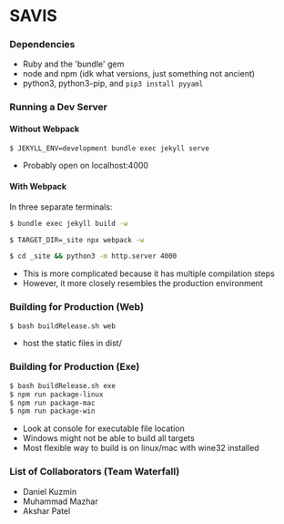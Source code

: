 # SAVIS

### Dependencies

 - Ruby and the 'bundle' gem
 - node and npm (idk what versions, just something not ancient)
 - python3, python3-pip, and `pip3 install pyyaml`

### Running a Dev Server
#### Without Webpack
```bash
$ JEKYLL_ENV=development bundle exec jekyll serve
```
 - Probably open on localhost:4000

#### With Webpack

In three separate terminals:
```bash
$ bundle exec jekyll build -w
```
```bash
$ TARGET_DIR=_site npx webpack -w
```
```bash
$ cd _site && python3 -m http.server 4000
```

 - This is more complicated because it has multiple compilation steps
 - However, it more closely resembles the production environment

### Building for Production (Web)
```bash
$ bash buildRelease.sh web
```
 - host the static files in dist/

### Building for Production (Exe)
```bash
$ bash buildRelease.sh exe
$ npm run package-linux
$ npm run package-mac
$ npm run package-win
```
 - Look at console for executable file location
 - Windows might not be able to build all targets
 - Most flexible way to build is on linux/mac with wine32 installed

### List of Collaborators (Team Waterfall)
 - Daniel Kuzmin
 - Muhammad Mazhar
 - Akshar Patel

